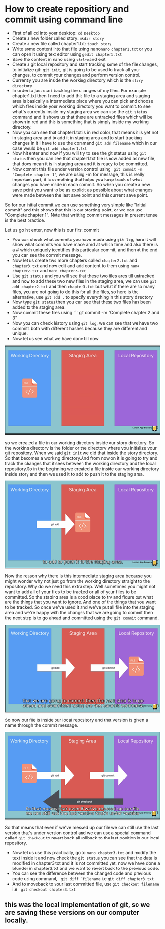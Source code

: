 # How to create repositiory and commit using command line

* First of all cd into your desktop: ``` cd Desktop ```
* Create a new folder called story: ``` mkdir story ```
* Create a new file called chapter1.txt: ``` touch story ```
* Write some content into that file using nano``` nano chapter1.txt ``` or you can open it using text editor using ``` gedit chapter1.txt ```
* Save the content in nano using ``` ctrl+x ```and exit
* Create a git local repository and start tracking some of the file changes, to initialize git: ``` git init ```, git is going to be used to track all your changes, to commit your changes and perform version control.
* Currently you are inside the working directory which is the ``` story directory ```
* In order to just start tracking the changes of my files. For example chapter1.txt then I need to add this file to a staging area and staging area is basically a intermediate place where you can pick and choose which files inside your working directory you want to commit. to see what's currently inside my staging area we can use the ``` git status ``` command and it shows us that there are untracked files which will be shown in red and this is something that is simply inside my working directory.
* Now you can see that chapter1.txt is in red color, that means it is yet not in staging area and to add it in staging area and to start tracking changes in it I have to use the command ``` git add filename ``` which in our case would be ``` git add chapter1.txt ```
* Now hit enter and now if you will try to see the git status using ``` git status ``` then you can see that chapter1.txt file is now added as new file, that does mean it is in staging area and it is ready to be committed.
* Now commit this file under version control using ``` git commit -m "Complete chapter 1"```, we are using -m for message, this is really important part, it is something that helps you keep track of what changes you have made in each commit. So when you create a new save point you want to be as explicit as possible about what changes were made between the last save point and this current save point.

So for our initial commit we can use something very simple like "Initial commit" and this shows that this is our starting point, or we can use "Complete chapter 1". Note that writting commit messages in present tense is the best practice.

Let us go hit enter, now this is our first commit

* You can check what commits you have made using ``` git log ```, here it will show what commits you have made amd at which time and also there is a # which uniquely identifies this particular commit, and then at the end you can see the commit message.
* Now let us create two more chapters called ``` chapter2.txt ``` and ``` chapter3.txt ``` and now edit and add content to them using ``` nano chapter2.txt ``` and ``` nano chapter3.txt ``` 
* Use ``` git status ``` and you will see that these two files ares till untracked and now to add these two new files in the staging area, we can use  ``` git add chapter2.txt ``` and then ``` chapter3.txt ``` but what if there are so many files, you are not going to do this for all the files, so here is the alternative, use ``` git add . ``` to specify everything in this story directory
* Now type ``` git status ``` then you can see that these two files has been added to the staging area.
* Now commit these files using ``` git commit -m "Complete chapter 2 and 3"
* Now you can check history using ``` git log ```, we can see that we have two commits both with different hashes because they are different and unique.
* Now let us see what we have done till now

![git1](https://github.com/tannuchoudhary/WebDev/blob/main/Images/git1.png)

so we created a file in our working directory inside our story directory. So the working directory is the folder or the directory where you initialize your git repository. When we said ``` git init ``` we did that inside the story directory. So that becomes a working directory.And from now on it is going to try and track the changes that it sees between the working directory and the local repository.So in the beginning we created a file inside our working directory inside story and then we used it to add to push it to the staging area.

![git2](https://github.com/tannuchoudhary/WebDev/blob/main/Images/git2.png)


Now the reason why there is this intermediate staging area because you might wonder why not just go from the working directory straight to the repository. Why do we need this extra step. Well sometimes you might not want to add all of your files to be tracked or all of your files to be committed. So the staging area is a good place to try and figure out what are the things that you want to ignore. And one of the things that you want to be tracked. So once we've used it and we've put all file into the staging area and we're happy with the changes that we are going to commit then the next step is to go ahead and committed using the ```git commit``` command.

![git3](https://github.com/tannuchoudhary/WebDev/blob/main/Images/git3.png)

So now our file is inside our local repository and that version is given a name through the commit message.

![git4](https://github.com/tannuchoudhary/WebDev/blob/main/Images/git4.png)

So that means that even if we've messed up our file we can still use the last version that's under version control and we can use a special command called ``` git checkout ``` to revert back all rollback to the last position in our local repository.

* Now let us use this practically, go to ``` nano chapter3.txt ``` and modify the text inside it and now check the ``` git status ``` you can see that the data is modified in chapter3.txt and it is not committed yet, now we have done a blunder in chapter3.txt and we want to revert back to the previous code.
* You can see the difference between the changed code and previous code using command, ``` git diff `filename``` i.e ``` git diff chapter3.txt ```
* And to moveback to your last committed file, use ``` git checkout filename ``` i.e ``` git checkout chapter3.txt```

## this was the local implementation of git, so we are saving these versions on our computer locally.
